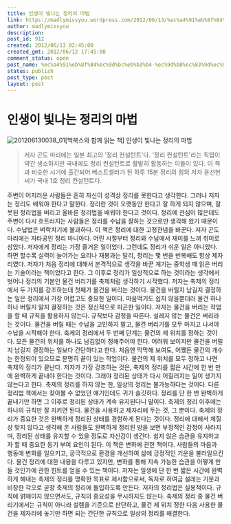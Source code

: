 ```yaml
---
title: 인생이 빛나는 정리의 마법
link: https://madlymissyou.wordpress.com/2012/06/13/%ec%a4%91%eb%8f%84%ec%9d%bc%eb%b3%b4-%ec%9d%b8%ec%83%9d%ec%9d%b4-%eb%b9%9b%eb%82%98%eb%8a%94-%ec%a0%95%eb%a6%ac%ec%9d%98-%eb%a7%88%eb%b2%95/
author: madlymissyou
description: 
post_id: 912
created: 2012/06/13 02:45:00
created_gmt: 2012/06/12 17:45:00
comment_status: open
post_name: %ec%a4%91%eb%8f%84%ec%9d%bc%eb%b3%b4-%ec%9d%b8%ec%83%9d%ec%9d%b4-%eb%b9%9b%eb%82%98%eb%8a%94-%ec%a0%95%eb%a6%ac%ec%9d%98-%eb%a7%88%eb%b2%95
status: publish
post_type: post
layout: post
---
```


# 인생이 빛나는 정리의 마법

![201206130038_01](https://madlymissyou.files.wordpress.com/2015/01/201206130038_01.jpg)[백북스와 함께 읽는 책] 인생이 빛나는 정리의 마법 

> 저자 곤도 마리에는 일본 최고의 '정리 컨설턴트'다. '정리 컨설턴트'라는 직업이 약간 생소하지만 국내에도 정리 컨설턴트로 활발히 활동하는 이들이 있다. 이 책과 비슷한 시기에 출간되어 베스트셀러가 된 하루 15분 정리의 힘의 저자 윤선현씨가 국내 1호 정리 컨설턴트다.

주변이 어지러운 사람들은 흔히 자신이 성격상 정리를 못한다고 생각한다. 그러나 저자는 정리도 배워야 한다고 말한다. 정리란 것이 오랫동안 한다고 잘 하게 되지 않으며, 잘못된 정리법을 버리고 올바른 정리법을 배워야 한다고 것이다. 정리에 관심이 많은데도 주변이 다시 흐트러지는 사람들은 정리를 수납을 잘하는 것으로만 생각해 왔기 때문이다. 수납법은 벼락치기에 불과하다. 이 책은 정리에 대한 고정관념을 바꾼다. 저자 곤도 마리에는 자타공인 정리 마니아다. 어린 시절부터 정리와 수납에서 재미를 느껴 취미로 삼았다. 저자에게 정리는 가장 즐거운 일이었다. 그런데도 정리가 쉬운 일은 아니었다. 하면 할수록 실력이 늘어가는 요리나 재봉과는 달리, 정리는 몇 번을 반복해도 항상 제자리였다. 저자가 처음 정리에 대해서 본격적으로 생각을 바꾼 계기는 중학생 때 읽은 버리는 기술이라는 책이었다고 한다. 그 이후로 정리가 일상적으로 하는 것이라는 생각에서 벗어나 정리의 기본인 물건 버리기를 축제처럼 생각하기 시작했다. 저자는 축제의 정리에서 두 가지를 강조하는데 첫째가 물건을 버리는 것이다. 물건을 버릴지 남길지 결정하는 일은 정리에서 가장 어렵고도 중요한 일이다. 마음먹기도 쉽지 않을뿐더러 물건 하나하나 버릴지 말지 결정하는 것은 정신적으로 피곤한 일이다. 저자는 물건을 버리는 작업을 할 때 규칙을 활용하지 않는다. 규칙보다 감정을 따른다. 설레지 않는 물건은 버리라는 것이다. 물건을 버릴 때는 수납을 고민하지 말고, 물건 버리기를 모두 마치고 나서야 수납을 시작해야 한다. 축제의 정리에서 두 번째 단계는 물건의 제 위치를 정하는 것이다. 모든 물건의 위치를 하나도 남김없이 정해주어야 한다. 어려워 보이지만 물건을 버릴지 남길지 결정하는 일보다 간단하다고 한다. 처음엔 막막해 보여도, 어쨌든 물건의 개수는 한정되어 있으므로 분명히 끝이 있는 작업이다. 물건의 제 위치를 모두 정하고 나면 축제의 정리가 끝난다. 저자가 가장 강조하는 것은, 축제의 정리를 짧은 시간에 한 번 만에 완벽하게 끝내야 한다는 것이다. 그래야 정리된 상태가 다시 어질러지는 일이 생기지 않는다고 한다. 축제의 정리를 하지 않는 한, 일상의 정리는 불가능하다는 것이다. 다른 정리법 책에서는 찾아볼 수 없었던 얘기인데도 귀가 솔깃하다. 정리를 단 한 번 완벽하게 끝내기만 하면 그 이후로 정리된 상태가 계속 유지된다니 말이다. 축제의 정리 이후에는 하나의 규칙만 잘 지키면 된다. 물건을 사용하고 제자리에 두는 것, 그 뿐이다. 축제의 정리가 중요한 것은 완벽하게 정리된 상태를 경험하게 된다는 것이다. 정리에 대해서 체질상 맞지 않다고 생각해 온 사람들도 완벽하게 정리된 방을 보면 부정적인 감정이 사라지며, 정리된 상태를 유지할 수 있을 정도로 자신감이 생긴다. 쉽지 않은 습관을 유지하고자 할 때 중요한 동기 부여 요인이 된다. 이 책은 변화에 관한 책이다. 사람들의 마음과 행동에 변화를 일으키고, 궁극적으로 환경을 개선하여 삶에 긍정적인 기운을 불러일으킨다. 물건 정리에 대한 내용을 다루고 있지만, 변화를 통해 지속 가능한 습관을 어떻게 만들 것인가에 관한 힌트를 얻을 수 있는 책이다. 저자는 일생에 단 한 번 짧은 시간에 완벽하게 해내는 축제의 정리를 명확한 목표로 제시함으로써, 독자로 하여금 설레는 기분과 비장한 각오로 곧장 축제의 정리에 돌입하도록 만든다. 저자의 정리법은 실용적이다. 규칙에 얽매이지 않으면서도, 규칙의 중요성을 무시하지도 않는다. 축제의 정리 중 물건 버리기에서는 규칙이 아니라 설렘을 기준으로 판단하고, 물건 제 위치 정한 다음 사용한 물건을 제자리에 놓기만 하면 되는 간단한 규칙으로 일상의 정리를 해결한다.